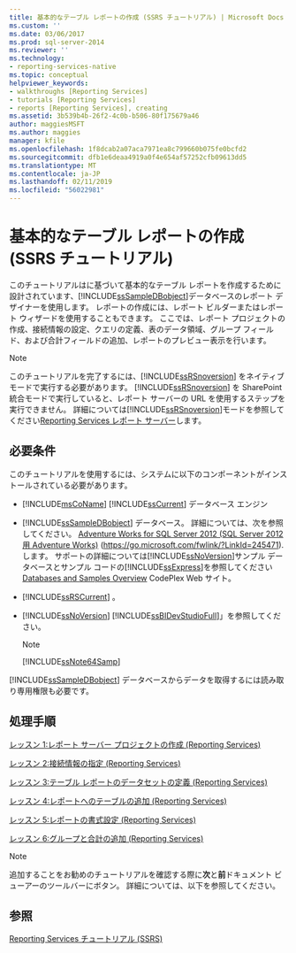 ```yaml
---
title: 基本的なテーブル レポートの作成 (SSRS チュートリアル) | Microsoft Docs
ms.custom: ''
ms.date: 03/06/2017
ms.prod: sql-server-2014
ms.reviewer: ''
ms.technology:
- reporting-services-native
ms.topic: conceptual
helpviewer_keywords:
- walkthroughs [Reporting Services]
- tutorials [Reporting Services]
- reports [Reporting Services], creating
ms.assetid: 3b539b4b-26f2-4c0b-b506-80f175679a46
author: maggiesMSFT
ms.author: maggies
manager: kfile
ms.openlocfilehash: 1f8dcab2a07aca7971ea8c799660b075fe0bcfd2
ms.sourcegitcommit: dfb1e6deaa4919a0f4e654af57252cfb09613dd5
ms.translationtype: MT
ms.contentlocale: ja-JP
ms.lasthandoff: 02/11/2019
ms.locfileid: "56022981"
---
```

# <a name="create-a-basic-table-report-ssrs-tutorial"></a>基本的なテーブル レポートの作成 (SSRS チュートリアル)
  このチュートリアルはに基づいて基本的なテーブル レポートを作成するために設計されています、[!INCLUDE[ssSampleDBobject](../includes/sssampledbobject-md.md)]データベースのレポート デザイナーを使用します。 レポートの作成には、レポート ビルダーまたはレポート ウィザードを使用することもできます。 ここでは、レポート プロジェクトの作成、接続情報の設定、クエリの定義、表のデータ領域、グループ フィールド、および合計フィールドの追加、レポートのプレビュー表示を行います。  
  
> [!NOTE]  
>  このチュートリアルを完了するには、[!INCLUDE[ssRSnoversion](../includes/ssrsnoversion-md.md)] をネイティブ モードで実行する必要があります。 [!INCLUDE[ssRSnoversion](../includes/ssrsnoversion-md.md)] を SharePoint 統合モードで実行していると、レポート サーバーの URL を使用するステップを実行できません。 詳細については[!INCLUDE[ssRSnoversion](../includes/ssrsnoversion-md.md)]モードを参照してください[Reporting Services レポート サーバー](reporting-services-report-server.md)します。  
  
## <a name="requirements"></a>必要条件  
 このチュートリアルを使用するには、システムに以下のコンポーネントがインストールされている必要があります。  
  
-   [!INCLUDE[msCoName](../includes/msconame-md.md)] [!INCLUDE[ssCurrent](../includes/sscurrent-md.md)] データベース エンジン  
  
-   [!INCLUDE[ssSampleDBobject](../includes/sssampledbobject-md.md)] データベース。  詳細については、次を参照してください。 [Adventure Works for SQL Server 2012 (SQL Server 2012 用 Adventure Works)](https://go.microsoft.com/fwlink/?LinkId=245471) (https://go.microsoft.com/fwlink/?LinkId=245471).します。 サポートの詳細については[!INCLUDE[ssNoVersion](../includes/ssnoversion-md.md)]サンプル データベースとサンプル コードの[!INCLUDE[ssExpress](../includes/ssexpress-md.md)]を参照してください[Databases and Samples Overview](https://go.microsoft.com/fwlink/?LinkId=110391) CodePlex Web サイト。  
  
-   [!INCLUDE[ssRSCurrent](../includes/ssrscurrent-md.md)] 。  
  
-   [!INCLUDE[ssNoVersion](../includes/ssnoversion-md.md)] [!INCLUDE[ssBIDevStudioFull](../includes/ssbidevstudiofull-md.md)]」を参照してください。  
  
    > [!NOTE]  
    >  [!INCLUDE[ssNote64Samp](../includes/ssnote64samp-md.md)]  
  
 [!INCLUDE[ssSampleDBobject](../includes/sssampledbobject-md.md)] データベースからデータを取得するには読み取り専用権限も必要です。  
  
## <a name="tasks"></a>処理手順  
 [レッスン 1:レポート サーバー プロジェクトの作成 &#40;Reporting Services&#41;](lesson-1-creating-a-report-server-project-reporting-services.md)  
  
 [レッスン 2:接続情報の指定 &#40;Reporting Services&#41;](lesson-2-specifying-connection-information-reporting-services.md)  
  
 [レッスン 3:テーブル レポートのデータセットの定義 &#40;Reporting Services&#41;](lesson-3-defining-a-dataset-for-the-table-report-reporting-services.md)  
  
 [レッスン 4:レポートへのテーブルの追加 &#40;Reporting Services&#41;](lesson-4-adding-a-table-to-the-report-reporting-services.md)  
  
 [レッスン 5:レポートの書式設定 &#40;Reporting Services&#41;](lesson-5-formatting-a-report-reporting-services.md)  
  
 [レッスン 6:グループと合計の追加 &#40;Reporting Services&#41;](lesson-6-adding-grouping-and-totals-reporting-services.md)  
  
> [!NOTE]  
>  追加することをお勧めのチュートリアルを確認する際に**次**と**前**ドキュメント ビューアーのツールバーにボタン。 詳細については、以下を参照してください。  
  
## <a name="see-also"></a>参照  
 [Reporting Services チュートリアル &#40;SSRS&#41;](reporting-services-tutorials-ssrs.md)  
  
  
